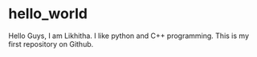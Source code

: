 # hello_world

Hello Guys,
I am Likhitha. I like python and C++ programming.
This is my first repository on Github.
